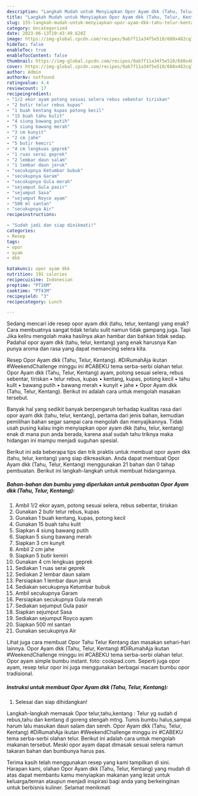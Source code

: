 ```yaml
---
description: "Langkah Mudah untuk Menyiapkan Opor Ayam dkk (Tahu, Telur, Kentang) yang Lezat"
title: "Langkah Mudah untuk Menyiapkan Opor Ayam dkk (Tahu, Telur, Kentang) yang Lezat"
slug: 155-langkah-mudah-untuk-menyiapkan-opor-ayam-dkk-tahu-telur-kentang-yang-lezat
category: Uncategorized
date: 2023-06-13T19:43:49.620Z
image: https://img-global.cpcdn.com/recipes/9ab7f11a34f5e510/680x482cq70/opor-ayam-dkk-tahu-telur-kentang-foto-resep-utama.jpg
hideToc: false
enableToc: true
enableTocContent: false
thumbnail: https://img-global.cpcdn.com/recipes/9ab7f11a34f5e510/680x482cq70/opor-ayam-dkk-tahu-telur-kentang-foto-resep-utama.jpg
cover: https://img-global.cpcdn.com/recipes/9ab7f11a34f5e510/680x482cq70/opor-ayam-dkk-tahu-telur-kentang-foto-resep-utama.jpg
author: Admin
authorAv: notfound
ratingvalue: 4.4
reviewcount: 17
recipeingredient:
- "1/2 ekor ayam potong sesuai selera rebus sebentar tiriskan"
- "2 butir telur rebus kupas"
- "1 buah kentang kupas potong kecil"
- "15 buah tahu kulit"
- "4 siung bawang putih"
- "5 siung bawang merah"
- "3 cm kunyit"
- "2 cm jahe"
- "5 butir kemiri"
- "4 cm lengkuas geprek"
- "1 ruas serai geprek"
- "2 lembar daun salam"
- "1 lembar daun jeruk"
- "secukupnya Ketumbar bubuk"
- "secukupnya Garam"
- "secukupnya Gula merah"
- "sejumput Gula pasir"
- "sejumput Sasa"
- "sejumput Royco ayam"
- "500 ml santan"
- "secukupnya Air"
recipeinstructions:

- "Sudah jadi dan siap dinikmati!"
categories:
- Resep
tags:
- opor
- ayam
- dkk

katakunci: opor ayam dkk 
nutrition: 191 calories
recipecuisine: Indonesian
preptime: "PT16M"
cooktime: "PT43M"
recipeyield: "3"
recipecategory: Lunch

---
```



Sedang mencari ide resep opor ayam dkk (tahu, telur, kentang) yang enak? Cara membuatnya sangat tidak terlalu sulit namun tidak gampang juga. Tapi Jika keliru mengolah maka hasilnya akan hambar dan bahkan tidak sedap. Padahal opor ayam dkk (tahu, telur, kentang) yang enak harusnya Kan punya aroma dan rasa yang dapat memancing selera kita.


Resep Opor Ayam dkk (Tahu, Telur, Kentang). #DiRumahAja ikutan #WeekendChallenge minggu ini #CABEKU tema serba-serbi olahan telur. Opor Ayam dkk (Tahu, Telur, Kentang) ayam, potong sesuai selera, rebus sebentar, tiriskan • telur rebus, kupas • kentang, kupas, potong kecil • tahu kulit • bawang putih • bawang merah • kunyit • jahe • Opor Ayam dkk (Tahu, Telur, Kentang). Berikut ini adalah cara untuk mengolah masakan tersebut.

Banyak hal yang sedikit banyak berpengaruh terhadap kualitas rasa dari opor ayam dkk (tahu, telur, kentang), pertama dari jenis bahan, kemudian pemilihan bahan segar sampai cara mengolah dan menyajikannya. Tidak usah pusing kalau ingin menyiapkan opor ayam dkk (tahu, telur, kentang) enak di mana pun anda berada, karena asal sudah tahu triknya maka hidangan ini mampu menjadi suguhan spesial.


Berikut ini ada beberapa tips dan trik praktis untuk membuat opor ayam dkk (tahu, telur, kentang) yang siap dikreasikan. Anda dapat membuat Opor Ayam dkk (Tahu, Telur, Kentang) menggunakan 21 bahan dan 0 tahap pembuatan. Berikut ini langkah-langkah untuk membuat hidangannya.

<!--inarticleads1-->

##### Bahan-bahan dan bumbu yang diperlukan untuk pembuatan Opor Ayam dkk (Tahu, Telur, Kentang):

1. Ambil 1/2 ekor ayam, potong sesuai selera, rebus sebentar, tiriskan
1. Gunakan 2 butir telur rebus, kupas
1. Gunakan 1 buah kentang, kupas, potong kecil
1. Gunakan 15 buah tahu kulit
1. Siapkan 4 siung bawang putih
1. Siapkan 5 siung bawang merah
1. Siapkan 3 cm kunyit
1. Ambil 2 cm jahe
1. Siapkan 5 butir kemiri
1. Gunakan 4 cm lengkuas geprek
1. Sediakan 1 ruas serai geprek
1. Sediakan 2 lembar daun salam
1. Persiapkan 1 lembar daun jeruk
1. Sediakan secukupnya Ketumbar bubuk
1. Ambil secukupnya Garam
1. Persiapkan secukupnya Gula merah
1. Sediakan sejumput Gula pasir
1. Siapkan sejumput Sasa
1. Sediakan sejumput Royco ayam
1. Siapkan 500 ml santan
1. Gunakan secukupnya Air


Lihat juga cara membuat Opor Tahu Telur Kentang dan masakan sehari-hari lainnya. Opor Ayam dkk (Tahu, Telur, Kentang) #DiRumahAja ikutan #WeekendChallenge minggu ini #CABEKU tema serba-serbi olahan telur. Opor ayam simple bumbu instant. foto: cookpad.com. Seperti juga opor ayam, resep telur opor ini juga menggunakan berbagai macam bumbu opor tradisional. 

<!--inarticleads2-->

##### Instruksi untuk membuat Opor Ayam dkk (Tahu, Telur, Kentang):


1. Selesai dan siap dihidangkan!

Langkah-langkah memasak Opor telur,tahu,kentang : Telur yg sudah d rebus,tahu dan kentang d goreng stengah mtng. Tumis bumbu halus,sampai harum lalu masukan daun salam dan sereh. Opor Ayam dkk (Tahu, Telur, Kentang) #DiRumahAja ikutan #WeekendChallenge minggu ini #CABEKU tema serba-serbi olahan telur. Berikut ini adalah cara untuk mengolah makanan tersebut. Meski opor ayam dapat dimasak sesuai selera namun takaran bahan dan bumbunya harus pas. 

Terima kasih telah menggunakan resep yang kami tampilkan di sini. Harapan kami, olahan Opor Ayam dkk (Tahu, Telur, Kentang) yang mudah di atas dapat membantu kamu menyiapkan makanan yang lezat untuk keluarga/teman ataupun menjadi inspirasi bagi anda yang berkeinginan untuk berbisnis kuliner. Selamat menikmati
